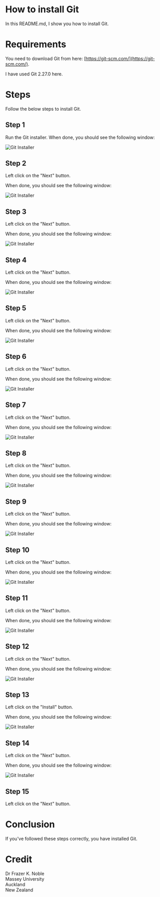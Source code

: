 # How to install Git

In this README.md, I show you how to install Git.

# Requirements

You need to download Git from here: [https://git-scm.com/](https://git-scm.com/).

I have used Git 2.27.0 here.

# Steps

Follow the below steps to install Git.

## Step 1

Run the Git installer. When done, you should see the following window:

![Git Installer](/images/1.png)

## Step 2

Left click on the "Next" button.

When done, you should see the following window:

![Git Installer](/images/2.png)

## Step 3

Left click on the "Next" button.

When done, you should see the following window:

![Git Installer](/images/3.png)

## Step 4

Left click on the "Next" button.

When done, you should see the following window:

![Git Installer](/images/4.png)

## Step 5

Left click on the "Next" button.

When done, you should see the following window:

![Git Installer](/images/5.png)

## Step 6

Left click on the "Next" button.

When done, you should see the following window:

![Git Installer](/images/6.png)

## Step 7

Left click on the "Next" button.

When done, you should see the following window:

![Git Installer](/images/7.png)

## Step 8

Left click on the "Next" button.

When done, you should see the following window:

![Git Installer](/images/8.png)

## Step 9

Left click on the "Next" button.

When done, you should see the following window:

![Git Installer](/images/9.png)

## Step 10

Left click on the "Next" button.

When done, you should see the following window:

![Git Installer](/images/10.png)

## Step 11

Left click on the "Next" button.

When done, you should see the following window:

![Git Installer](/images/11.png)

## Step 12

Left click on the "Next" button.

When done, you should see the following window:

![Git Installer](/images/12.png)

## Step 13

Left click on the "Install" button.

When done, you should see the following window:

![Git Installer](/images/13.png)

## Step 14

Left click on the "Next" button.

When done, you should see the following window:

![Git Installer](/images/14.png)

## Step 15

Left click on the "Next" button.

# Conclusion

If you've followed these steps correctly, you have installed Git.

# Credit

Dr Frazer K. Noble  
Massey University  
Auckland  
New Zealand  
